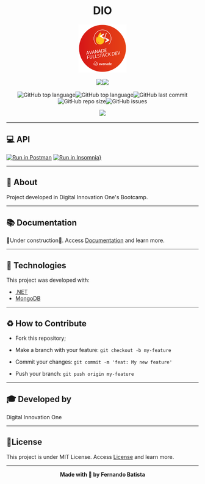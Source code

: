 <h1 align="center">DIO</h1>
<p align="center">
<img src="./.github/avanade.png" width="25%" height="25%"/>
</p>


<div align="center">
<img src="https://img.shields.io/badge/DIO-FULLSTACK-red?style=for-the-badge&logo=appveyor"/><img src="https://img.shields.io/badge/LICENSE-MIT-red?style=for-the-badge&logo=appveyor" />

![GitHub top language](https://img.shields.io/github/languages/count/Nandosbx/api-mongodb-dotnet?color=red&&style=for-the-badge&logo=appveyor)![GitHub top language](https://img.shields.io/github/languages/top/Nandosbx/api-mongodb-dotnet?color=red&&style=for-the-badge&logo=appveyor)![GitHub last commit](https://img.shields.io/github/last-commit/Nandosbx/api-mongodb-dotnet?color=red&&style=for-the-badge&logo=appveyor)![GitHub repo size](https://img.shields.io/github/repo-size/Nandosbx/api-mongodb-dotnet?color=red&&style=for-the-badge&logo=appveyor)![GitHub issues](https://img.shields.io/github/issues/Nandosbx/api-mongodb-dotnet?color=red&&style=for-the-badge&logo=appveyor)
</div>

<p align="center">
<img src="./.github/happyproject.gif"/>
</p>


------------

<h2>💻  API</h2>
<div align="">

[![Run in Postman](https://run.pstmn.io/button.svg)](https://app.getpostman.com/run-collection/43e13c6346173b7ae77c)
[![Run in Insomnia}](https://insomnia.rest/images/run.svg)](https://insomnia.rest/run/?label=api-mongodb-dotnet&uri=https%3A%2F%2Fgithub.com%2FNandosbx%2Fapi-mongodb-dotnet%2Fblob%2Fmaster%2Fapi-mongodb-dotnet.insomnia_collection.json)
</div>



------------

<h2>📖 About</h2>

Project developed in Digital Innovation One's Bootcamp.

------------

<h2>📚 Documentation</h2>

🚧Under construction🚧.
Access <a href="https://github.com/Nandosbx/api-mongodb-dotnet/blob/master/DOCUMENTATION.md">Documentation</a> and learn more.

------------

<h2>🚀 Technologies</h2>

This project was developed with:
- [.NET](https://expressjs.com/ ".NET")
- [MongoDB](https://nodejs.org/en/ "MongoDB")


------------


<h2>♻️ How to Contribute</h2>

- Fork this repository;

- Make a branch with your feature: `git checkout -b my-feature`

- Commit your changes: `git commit -m 'feat: My new feature'`

- Push your branch: `git push origin my-feature`

------------

<h2>🎓 Developed by</h2>

Digital Innovation One 

------------


<h2>📃License</h2>

This project is under MIT License. Access <a href="https://github.com/Nandosbx/api-mongodb-dotnet/blob/master/LICENSE.md">License</a> and learn more.

------------


<footer align="center">
 <strong align="center">Made with 💜 by Fernando Batista</strong>
</footer>
